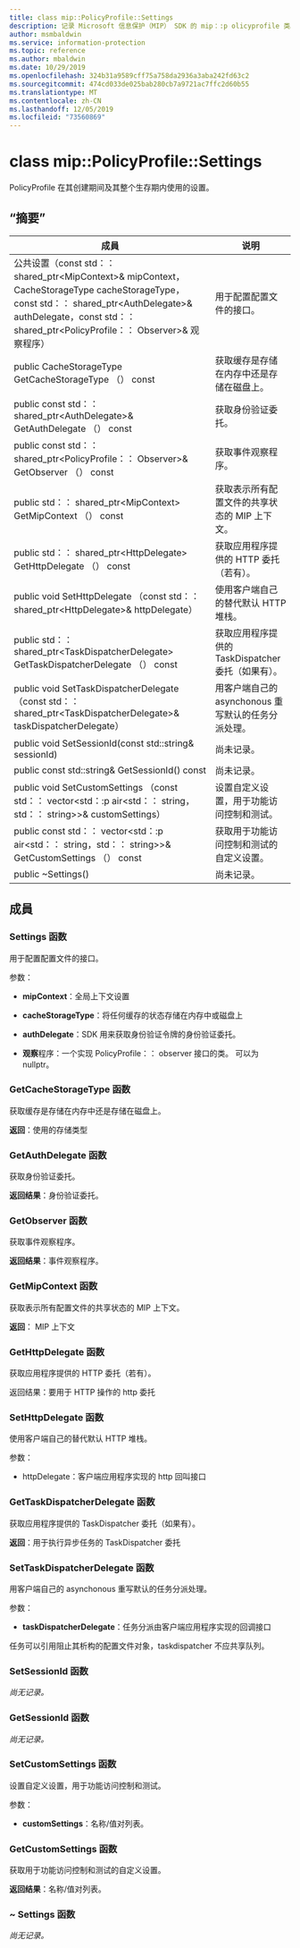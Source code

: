 ```yaml
---
title: class mip::PolicyProfile::Settings
description: 记录 Microsoft 信息保护（MIP） SDK 的 mip：:p olicyprofile 类。
author: msmbaldwin
ms.service: information-protection
ms.topic: reference
ms.author: mbaldwin
ms.date: 10/29/2019
ms.openlocfilehash: 324b31a9589cff75a758da2936a3aba242fd63c2
ms.sourcegitcommit: 474cd033de025bab280cb7a9721ac7ffc2d60b55
ms.translationtype: MT
ms.contentlocale: zh-CN
ms.lasthandoff: 12/05/2019
ms.locfileid: "73560869"
---
```

# <a name="class-mippolicyprofilesettings"></a>class mip::PolicyProfile::Settings 
PolicyProfile 在其创建期间及其整个生存期内使用的设置。
  
## <a name="summary"></a>“摘要”
 成員                        | 说明                                
--------------------------------|---------------------------------------------
公共设置（const std：： shared_ptr\<MipContext\>& mipContext，CacheStorageType cacheStorageType，const std：： shared_ptr\<AuthDelegate\>& authDelegate，const std：： shared_ptr\<PolicyProfile：： Observer\>& 观察程序）  |  用于配置配置文件的接口。
public CacheStorageType GetCacheStorageType （） const  |  获取缓存是存储在内存中还是存储在磁盘上。
public const std：： shared_ptr\<AuthDelegate\>& GetAuthDelegate （） const  |  获取身份验证委托。
public const std：： shared_ptr\<PolicyProfile：： Observer\>& GetObserver （） const  |  获取事件观察程序。
public std：： shared_ptr\<MipContext\> GetMipContext （） const  |  获取表示所有配置文件的共享状态的 MIP 上下文。
public std：： shared_ptr\<HttpDelegate\> GetHttpDelegate （） const  |  获取应用程序提供的 HTTP 委托（若有）。
public void SetHttpDelegate （const std：： shared_ptr\<HttpDelegate\>& httpDelegate）  |  使用客户端自己的替代默认 HTTP 堆栈。
public std：： shared_ptr\<TaskDispatcherDelegate\> GetTaskDispatcherDelegate （） const  |  获取应用程序提供的 TaskDispatcher 委托（如果有）。
public void SetTaskDispatcherDelegate （const std：： shared_ptr\<TaskDispatcherDelegate\>& taskDispatcherDelegate）  |  用客户端自己的 asynchonous 重写默认的任务分派处理。
public void SetSessionId(const std::string& sessionId)  | 尚未记录。
public const std::string& GetSessionId() const  | 尚未记录。
public void SetCustomSettings （const std：： vector\<std：:p air\<std：： string，std：： string\>\>& customSettings）  |  设置自定义设置，用于功能访问控制和测试。
public const std：： vector\<std：:p air\<std：： string，std：： string\>\>& GetCustomSettings （） const  |  获取用于功能访问控制和测试的自定义设置。
public ~Settings()  | 尚未记录。
  
## <a name="members"></a>成員
  
### <a name="settings-function"></a>Settings 函数
用于配置配置文件的接口。

参数：  
* **mipContext**：全局上下文设置 


* **cacheStorageType**：将任何缓存的状态存储在内存中或磁盘上 


* **authDelegate**：SDK 用来获取身份验证令牌的身份验证委托。 


* **观察**程序：一个实现 PolicyProfile：： observer 接口的类。 可以为 nullptr。


  
### <a name="getcachestoragetype-function"></a>GetCacheStorageType 函数
获取缓存是存储在内存中还是存储在磁盘上。

  
**返回**：使用的存储类型
  
### <a name="getauthdelegate-function"></a>GetAuthDelegate 函数
获取身份验证委托。

  
**返回结果**：身份验证委托。
  
### <a name="getobserver-function"></a>GetObserver 函数
获取事件观察程序。

  
**返回结果**：事件观察程序。
  
### <a name="getmipcontext-function"></a>GetMipContext 函数
获取表示所有配置文件的共享状态的 MIP 上下文。

  
**返回**： MIP 上下文
  
### <a name="gethttpdelegate-function"></a>GetHttpDelegate 函数
获取应用程序提供的 HTTP 委托（若有）。

  
返回结果：要用于 HTTP 操作的 http 委托
  
### <a name="sethttpdelegate-function"></a>SetHttpDelegate 函数
使用客户端自己的替代默认 HTTP 堆栈。

参数：  
* httpDelegate：客户端应用程序实现的 http 回叫接口


  
### <a name="gettaskdispatcherdelegate-function"></a>GetTaskDispatcherDelegate 函数
获取应用程序提供的 TaskDispatcher 委托（如果有）。

  
**返回**：用于执行异步任务的 TaskDispatcher 委托
  
### <a name="settaskdispatcherdelegate-function"></a>SetTaskDispatcherDelegate 函数
用客户端自己的 asynchonous 重写默认的任务分派处理。

参数：  
* **taskDispatcherDelegate**：任务分派由客户端应用程序实现的回调接口


任务可以引用阻止其析构的配置文件对象，taskdispatcher 不应共享队列。
  
### <a name="setsessionid-function"></a>SetSessionId 函数
_尚无记录。_

  
### <a name="getsessionid-function"></a>GetSessionId 函数
_尚无记录。_

  
### <a name="setcustomsettings-function"></a>SetCustomSettings 函数
设置自定义设置，用于功能访问控制和测试。

参数：  
* **customSettings**：名称/值对列表。


  
### <a name="getcustomsettings-function"></a>GetCustomSettings 函数
获取用于功能访问控制和测试的自定义设置。

  
**返回结果**：名称/值对列表。
  
### <a name="settings-function"></a>~ Settings 函数
_尚无记录。_
